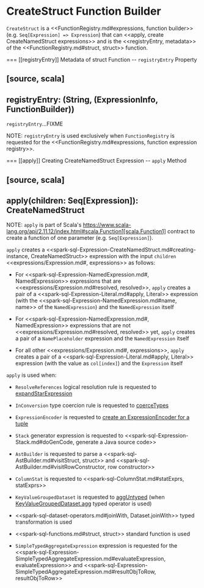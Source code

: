 # CreateStruct Function Builder

`CreateStruct` is a <<FunctionRegistry.md#expressions, function builder>> (e.g. `Seq[Expression] => Expression`) that can <<apply, create CreateNamedStruct expressions>> and is the <<registryEntry, metadata>> of the <<FunctionRegistry.md#struct, struct>> function.

=== [[registryEntry]] Metadata of struct Function -- `registryEntry` Property

[source, scala]
----
registryEntry: (String, (ExpressionInfo, FunctionBuilder))
----

`registryEntry`...FIXME

NOTE: `registryEntry` is used exclusively when `FunctionRegistry` is requested for the <<FunctionRegistry.md#expressions, function expression registry>>.

=== [[apply]] Creating CreateNamedStruct Expression -- `apply` Method

[source, scala]
----
apply(children: Seq[Expression]): CreateNamedStruct
----

NOTE: `apply` is part of Scala's https://www.scala-lang.org/api/2.11.12/index.html#scala.Function1[scala.Function1] contract to create a function of one parameter (e.g. `Seq[Expression]`).

`apply` creates a <<spark-sql-Expression-CreateNamedStruct.md#creating-instance, CreateNamedStruct>> expression with the input `children` <<expressions/Expression.md#, expressions>> as follows:

* For <<spark-sql-Expression-NamedExpression.md#, NamedExpression>> expressions that are <<expressions/Expression.md#resolved, resolved>>, `apply` creates a pair of a <<spark-sql-Expression-Literal.md#apply, Literal>> expression (with the <<spark-sql-Expression-NamedExpression.md#name, name>> of the `NamedExpression`) and the `NamedExpression` itself

* For <<spark-sql-Expression-NamedExpression.md#, NamedExpression>> expressions that are not <<expressions/Expression.md#resolved, resolved>> yet, `apply` creates a pair of a `NamePlaceholder` expression and the `NamedExpression` itself

* For all other <<expressions/Expression.md#, expressions>>, `apply` creates a pair of a <<spark-sql-Expression-Literal.md#apply, Literal>> expression (with the value as `col[index]`) and the `Expression` itself

`apply` is used when:

* `ResolveReferences` logical resolution rule is requested to [expandStarExpression](logical-analysis-rules/ResolveReferences.md#expandStarExpression)

* `InConversion` type coercion rule is requested to [coerceTypes](logical-analysis-rules/InConversion.md#coerceTypes)

* `ExpressionEncoder` is requested to [create an ExpressionEncoder for a tuple](ExpressionEncoder.md#tuple)

* `Stack` generator expression is requested to <<spark-sql-Expression-Stack.md#doGenCode, generate a Java source code>>

* `AstBuilder` is requested to parse a <<spark-sql-AstBuilder.md#visitStruct, struct>> and <<spark-sql-AstBuilder.md#visitRowConstructor, row constructor>>

* `ColumnStat` is requested to <<spark-sql-ColumnStat.md#statExprs, statExprs>>

* `KeyValueGroupedDataset` is requested to [aggUntyped](KeyValueGroupedDataset.md#aggUntyped) (when [KeyValueGroupedDataset.agg](KeyValueGroupedDataset.md#agg) typed operator is used)

* <<spark-sql-dataset-operators.md#joinWith, Dataset.joinWith>> typed transformation is used

* <<spark-sql-functions.md#struct, struct>> standard function is used

* `SimpleTypedAggregateExpression` expression is requested for the <<spark-sql-Expression-SimpleTypedAggregateExpression.md#evaluateExpression, evaluateExpression>> and <<spark-sql-Expression-SimpleTypedAggregateExpression.md#resultObjToRow, resultObjToRow>>
